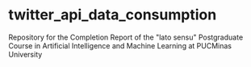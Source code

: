 # twitter_api_data_consumption
Repository for the Completion Report of the "lato sensu" Postgraduate Course in Artificial Intelligence and Machine Learning at PUCMinas University

